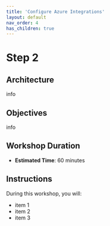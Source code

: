 ```yaml
---
title: 'Configure Azure Integrations'
layout: default
nav_order: 4
has_children: true
---
```


# Step 2

## Architecture
info

## Objectives
info

## Workshop Duration
- **Estimated Time**: 60 minutes

## Instructions

During this workshop, you will:
- item 1
- item 2
- item 3